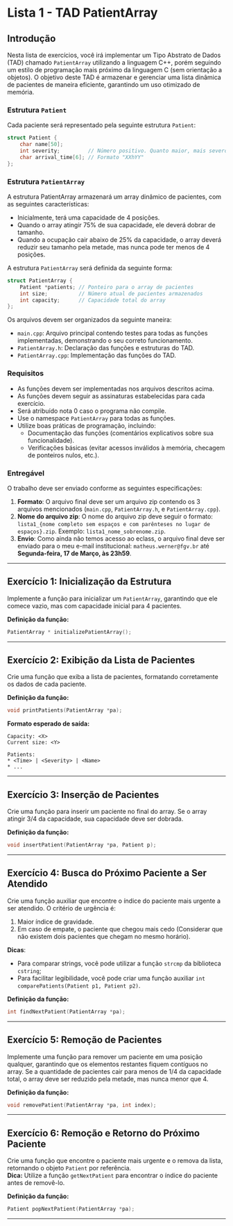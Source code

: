 # Lista 1 - TAD PatientArray

## Introdução

Nesta lista de exercícios, você irá implementar um Tipo Abstrato de Dados (TAD) chamado `PatientArray` utilizando a linguagem C++, porém seguindo um estilo de programação mais próximo da linguagem C (sem orientação a objetos). O objetivo deste TAD é armazenar e gerenciar uma lista dinâmica de pacientes de maneira eficiente, garantindo um uso otimizado de memória.

### Estrutura `Patient`

Cada paciente será representado pela seguinte estrutura `Patient`:

```cpp
struct Patient {
    char name[50];
    int severity;         // Número positivo. Quanto maior, mais severo.
    char arrival_time[6]; // Formato "XXhYY"
};
```

### Estrutura `PatientArray`

A estrutura PatientArray armazenará um array dinâmico de pacientes, com as seguintes características:
* Inicialmente, terá uma capacidade de 4 posições.
* Quando o array atingir 75% de sua capacidade, ele deverá dobrar de tamanho.
* Quando a ocupação cair abaixo de 25% da capacidade, o array deverá reduzir seu tamanho pela metade, mas nunca pode ter menos de 4 posições.

A estrutura `PatientArray` será definida da seguinte forma:

```cpp
struct PatientArray {
    Patient *patients; // Ponteiro para o array de pacientes
    int size;          // Número atual de pacientes armazenados
    int capacity;      // Capacidade total do array
};
```

Os arquivos devem ser organizados da seguinte maneira:
- `main.cpp`: Arquivo principal contendo testes para todas as funções implementadas, demonstrando o seu correto funcionamento.
- `PatientArray.h`: Declaração das funções e estruturas do TAD.
- `PatientArray.cpp`: Implementação das funções do TAD.

### Requisitos
* As funções devem ser implementadas nos arquivos descritos acima.
* As funções devem seguir as assinaturas estabelecidas para cada exercício.
* Será atribuído nota 0 caso o programa não compile.
* Use o namespace `PatientArray` para todas as funções.
* Utilize boas práticas de programação, incluindo:
    - Documentação das funções (comentários explicativos sobre sua funcionalidade).
    - Verificações básicas (evitar acessos inválidos à memória, checagem de ponteiros nulos, etc.).

### Entregável
O trabalho deve ser enviado conforme as seguintes especificações:
1. **Formato**: O arquivo final deve ser um arquivo zip contendo os 3 arquivos mencionados (`main.cpp`, `PatientArray.h`, e `PatientArray.cpp`).
2. **Nome do arquivo zip**: O nome do arquivo zip deve seguir o formato: `lista1_{nome completo sem espaços e com parênteses no lugar de espaços}.zip`. Exemplo: `lista1_nome_sobrenome.zip`.
3. **Envio**: Como ainda não temos acesso ao eclass, o arquivo final deve ser enviado para o meu e-mail institucional: `matheus.werner@fgv.br` até **Segunda-feira, 17 de Março, às 23h59**.

---

## Exercício 1: Inicialização da Estrutura

Implemente a função para inicializar um `PatientArray`, garantindo que ele comece vazio, mas com capacidade inicial para 4 pacientes.

**Definição da função:**
```cpp
PatientArray * initializePatientArray();
```

---

## Exercício 2: Exibição da Lista de Pacientes

Crie uma função que exiba a lista de pacientes, formatando corretamente os dados de cada paciente.

**Definição da função:**
```cpp
void printPatients(PatientArray *pa);
```

**Formato esperado de saída:**
```
Capacity: <X>
Current size: <Y>

Patients:
* <Time> | <Severity> | <Name>
* ...
```

---

## Exercício 3: Inserção de Pacientes

Crie uma função para inserir um paciente no final do array. Se o array atingir 3/4 da capacidade, sua capacidade deve ser dobrada.

**Definição da função:**
```cpp
void insertPatient(PatientArray *pa, Patient p);
```

---

## Exercício 4: Busca do Próximo Paciente a Ser Atendido

Crie uma função auxiliar que encontre o índice do paciente mais urgente a ser atendido. O critério de urgência é:
1. Maior índice de gravidade.
2. Em caso de empate, o paciente que chegou mais cedo (Considerar que não existem dois pacientes que chegam no mesmo horário).

**Dicas**:
* Para comparar strings, você pode utilizar a função `strcmp` da biblioteca `cstring`;
* Para facilitar legibilidade, você pode criar uma função auxiliar `int comparePatients(Patient p1, Patient p2)`.

**Definição da função:**
```cpp
int findNextPatient(PatientArray *pa);
```

---

## Exercício 5: Remoção de Pacientes

Implemente uma função para remover um paciente em uma posição qualquer, garantindo que os elementos restantes fiquem contíguos no array. Se a quantidade de pacientes cair para menos de 1/4 da capacidade total, o array deve ser reduzido pela metade, mas nunca menor que 4.

**Definição da função:**
```cpp
void removePatient(PatientArray *pa, int index);
```

---

## Exercício 6: Remoção e Retorno do Próximo Paciente

Crie uma função que encontre o paciente mais urgente e o remova da lista, retornando o objeto `Patient` por referência.\
**Dica:** Utilize a função `getNextPatient` para encontrar o índice do paciente antes de removê-lo.

**Definição da função:**
```cpp
Patient popNextPatient(PatientArray *pa);
```

---

